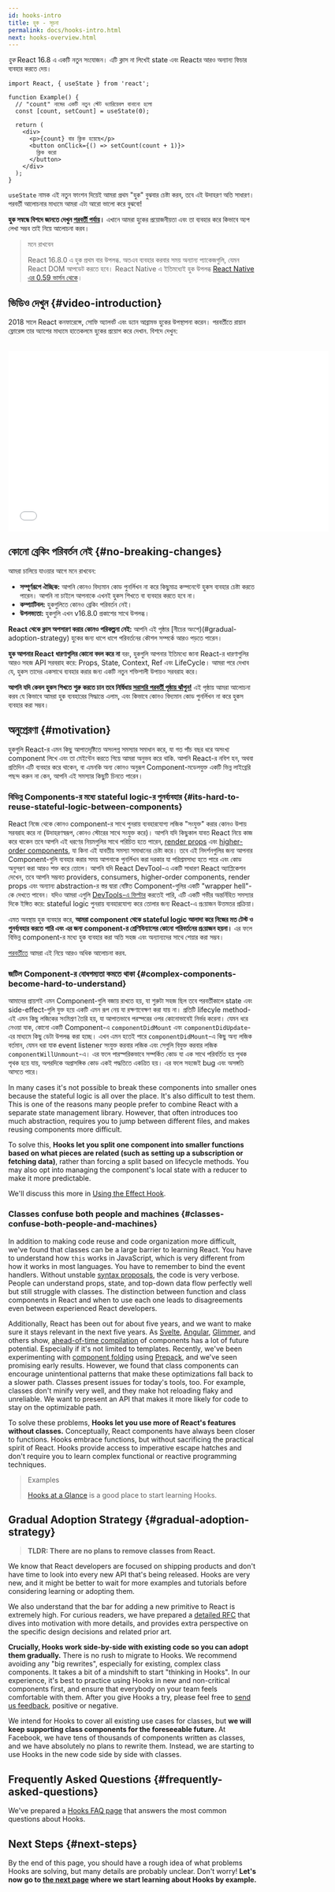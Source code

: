 ```yaml
---
id: hooks-intro
title: হুক - সূচনা
permalink: docs/hooks-intro.html
next: hooks-overview.html
---
```


*হুক* React 16.8 এ একটি নতুন সংযোজন। এটি ক্লাস না লিখেই state এবং Reactর আরও অন্যান্য ফিচার ব্যবহার করতে দেয়।

```js{4,5}
import React, { useState } from 'react';

function Example() {
  // "count" নামের একটি নতুন স্টেট ভ্যারিয়েবল বানানো হলো
  const [count, setCount] = useState(0);

  return (
    <div>
      <p>{count} বার ক্লিক হয়েছে</p>
      <button onClick={() => setCount(count + 1)}>
        ক্লিক করো
      </button>
    </div>
  );
}
```

`useState` নামক এই নতুন ফাংশন দিয়েই আমরা প্রথম "হুক" বুঝবার চেষ্টা করব, তবে এই উদাহরণ অতি সাধারণ। পরবর্তী আলোচনার মাধ্যমে আমরা এটা আরো ভালো করে বুঝবো!

**হুক সন্বন্ধে বিশদে জানতে দেখুন [পরবর্তী পর্যায়](/docs/hooks-overview.html)।** এখানে আমরা হুকের প্রয়োজনীয়তা এবং তা ব্যবহার করে কিভাবে অ্যপ লেখা সম্ভব তাই নিয়ে আলোচনা করব।

>মনে রাখবেন
>
>React 16.8.0 এ হুক প্রথম বার উপলব্ধ. অতএব ব্যবহার করবার সময় অন্যান্য প্যাকেজগুলি, যেমন React DOM আপডেট করতে হবে।
>React Native এ ইতিমধ্যেই হুক উপলব্ধ [React Native এর 0.59 ভার্সন থেকে](https://reactnative.dev/blog/2019/03/12/releasing-react-native-059)।

## ভিডিও দেখুন {#video-introduction}

2018 সালে React কনফারেন্সে, সোফি অ্যালবর্ট এবং ড্যান আব্রামভ হুকের উপস্থাপনা করেন। পরবর্তীতে রায়ান ফ্লোরেন্স তার অ্যাপের মাধ্যমে হাতেকলমে হুকের প্রয়োগ করে দেখান. বিশদে দেখুন:

<br>

<iframe width="650" height="366" src="//www.youtube.com/embed/dpw9EHDh2bM" frameborder="0" allowfullscreen></iframe>

## কোনো ব্রেকিং পরিবর্তন নেই {#no-breaking-changes}

আমরা চালিয়ে যাওয়ার আগে মনে রাখবেন:

* **সম্পূর্ণরূপে ঐচ্ছিক:** আপনি কোনও বিদ্যমান কোড পুনর্লিখন না করে কিছুমাত্র কম্পনেন্টে হুকস ব্যবহার চেষ্টা করতে পারেন। আপনি না চাইলে আপনাকে এখনই হুকস শিখতে বা ব্যবহার করতে হবে না।
* **কম্প্যাটিবল:** হুকগুলিতে কোনও ব্রেকিং পরিবর্তন নেই।
* **উপলভ্যতা:** হুকগুলি এখন v16.8.0 প্রকাশের সাথে উপলব্ধ।

**React থেকে ক্লাস অপসারণ করার কোনও পরিকল্পনা নেই:** আপনি এই পৃষ্ঠার [নীচের অংশে)(#gradual-adoption-strategy) হুকের জন্য ধাপে ধাপে পরিবর্তনের কৌশল সম্পর্কে আরও পড়তে পারেন।

**হুক আপনার React ধারণাগুলির কোনো বদল করে না** বরং, হুকগুলি আপনার ইতিমধ্যে জানা React-র ধারণাগুলির আরও সহজ API সরবরাহ করে: Props, State, Context, Ref এবং LifeCycle। আমরা পরে দেখাব যে, হুকস তাদের একসাথে ব্যবহার করার জন্য একটি নতুন শক্তিশালী উপায়ও সরবরাহ করে।

**আপনি যদি কেবল হুকস শিখতে শুরু করতে চান তবে নির্দ্বিধায় [সরাসরি পরবর্তী পৃষ্ঠায় ঝাঁপুন!](/docs/hooks-overview.html)** এই পৃষ্ঠায় আমরা আলোচনা করব যে কিভাবে আমরা হুক ব্যবহারের সিদ্ধান্তে এলাম, এবং কিভাবে কোনও বিদ্যমান কোড পুনর্লিখন না করে হুকস ব্যবহার করা সম্ভব।

## অনুপ্রেরণা {#motivation}

হুকগুলি React-র এমন কিছু আপাতদৃষ্টিতে অসংলগ্ন সমস্যার সমাধান করে, যা গত পাঁচ বছর ধরে অসংখ্য component লিখে এবং তা মেইন্টেন করতে গিয়ে আমরা অনুভব করে থাকি. আপনি React-র নবিশ হন, অথবা প্রতিদিন এটি ব্যবহার করে থাকেন, বা এমনকি অন্য কোনও অনুরূপ Component-মডেলযুক্ত একটি ভিন্ন লাইব্রেরি পছন্দ করুন না কেন, আপনি এই সমস্যার কিছুটি চিনতে পারেন।

### বিভিন্ন Components-র মধ্যে stateful logic-র পুনর্ব্যবহার {#its-hard-to-reuse-stateful-logic-between-components}

React নিজে থেকে কোনও component-র সাথে পুনরায় ব্যবহারযোগ্য লজিক "সংযুক্ত" করার কোনও উপায় সরবরাহ করে না (উদাহরণস্বরূপ, কোনও স্টোরের সাথে সংযুক্ত করে)। আপনি যদি কিছুকাল যাবত React নিয়ে কাজ করে থাকেন তবে আপনি এই ধরণের নিয়মগুলির সাথে পরিচিত হতে পারেন, [render props](/docs/render-props.html) এবং [higher-order components](/docs/higher-order-components.html), যা কিনা এই যাবতীয় সমস্যা সমাধানের চেষ্টা করে। তবে এই নিদর্শনগুলির জন্য আপনার Component-গুলি ব্যবহার করার সময় আপনাকে পুনর্লিখন করা দরকার যা পরিশ্রমসাধ্য হতে পারে এবং কোড অনুসরণ করা আরও শক্ত করে তোলে। আপনি যদি React DevTool-এ একটি সাধারণ React অ্যাপ্লিকেশন দেখেন, তবে আপনি সম্ভবত providers, consumers, higher-order components, render props এবং অন্যান্য abstraction-র স্তর দ্বারা বেষ্টিত Component-গুলির একটি "wrapper hell"-কে দেখতে পাবেন। যদিও আমরা এগুলি [DevTools-এ ফিল্টার](https://github.com/facebook/react-devtools/pull/503) করতেই পারি, এটি একটি গভীর অন্তর্নিহিত সমস্যার দিকে ইঙ্গিত করে: stateful logic পুনরায় ব্যবহারযোগ্য করে তোলার জন্য React-এ প্র​য়োজন উত্তমতর প্রক্রিয়া।

এমত অবস্থায় হুক ব্যবহার করে, **আমরা component থেকে stateful logic আলাদা করে নিজের মত টেস্ট ও পুনর্ব্যবহার করতে পারি এবং এর জন্য component-র শ্রেণিবিন্যাসের কোনো পরিবর্তনের প্র​য়োজন হয়না।** এর ফলে বিভিন্ন component-র মধ্যে হুক ব্যবহার করা অতি সহজ এবং অন্যান্যদের সাথে শেয়ার করা সম্ভব।

[পরবর্তীতে](/docs/hooks-custom.html) আমরা এই নিয়ে আরও অধিক আলোচনা করব.

### জটিল Component-র বোধগম্যতা কমতে থাকা {#complex-components-become-hard-to-understand}

আমাদের প্রায়শই এমন Component-গুলি বজায় রাখতে হয়, যা শুরুটা সহজ ছিল তবে পরবর্তীকালে state এবং side-effect-গুলি যুক্ত হয়ে একটি এমন রূপ নেয় যা রক্ষণাবেক্ষণ করা যায় না। প্রতিটি lifecyle method-এই এমন কিছু লজিকের সংমিশ্রণ তৈরি হয়, যা আপাতভাবে পরস্পরের ওপর কোনোভাবেই নির্ভর করেনা। যেমন ধরে নেওয়া যাক, কোনো একটি Component-এ `componentDidMount` এবং `componentDidUpdate`-এর মাধ্যমে কিছু ডেটা উপলব্ধ করা হচ্ছে। এখন এমন হতেই পারে `componentDidMount`-এ কিছু অন্য লজিক বর্তমান, যেমন ধরা যাক event listener সংযুক্ত করবার লজিক এবং সেগুলি বিযুক্ত করবার লজিক `componentWillUnmount`-এ। এর ফলে পারস্পরিকভাবে সম্পর্কিত কোড যা এক সাথে পরিবর্তিত হয় পৃথক পৃথক হয়ে যায়, অপরদিকে অপ্রাসঙ্গিক কোড একই পদ্ধতিতে একত্রিত হয়। এর ফলে সহজেই bug এবং অসঙ্গতি আসতে পারে।

In many cases it's not possible to break these components into smaller ones because the stateful logic is all over the place. It's also difficult to test them. This is one of the reasons many people prefer to combine React with a separate state management library. However, that often introduces too much abstraction, requires you to jump between different files, and makes reusing components more difficult.

To solve this, **Hooks let you split one component into smaller functions based on what pieces are related (such as setting up a subscription or fetching data)**, rather than forcing a split based on lifecycle methods. You may also opt into managing the component's local state with a reducer to make it more predictable.

We'll discuss this more in [Using the Effect Hook](/docs/hooks-effect.html#tip-use-multiple-effects-to-separate-concerns).

### Classes confuse both people and machines {#classes-confuse-both-people-and-machines}

In addition to making code reuse and code organization more difficult, we've found that classes can be a large barrier to learning React. You have to understand how `this` works in JavaScript, which is very different from how it works in most languages. You have to remember to bind the event handlers. Without unstable [syntax proposals](https://babeljs.io/docs/en/babel-plugin-transform-class-properties/), the code is very verbose. People can understand props, state, and top-down data flow perfectly well but still struggle with classes. The distinction between function and class components in React and when to use each one leads to disagreements even between experienced React developers.

Additionally, React has been out for about five years, and we want to make sure it stays relevant in the next five years. As [Svelte](https://svelte.dev/), [Angular](https://angular.io/), [Glimmer](https://glimmerjs.com/), and others show, [ahead-of-time compilation](https://en.wikipedia.org/wiki/Ahead-of-time_compilation) of components has a lot of future potential. Especially if it's not limited to templates. Recently, we've been experimenting with [component folding](https://github.com/facebook/react/issues/7323) using [Prepack](https://prepack.io/), and we've seen promising early results. However, we found that class components can encourage unintentional patterns that make these optimizations fall back to a slower path. Classes present issues for today's tools, too. For example, classes don't minify very well, and they make hot reloading flaky and unreliable. We want to present an API that makes it more likely for code to stay on the optimizable path.

To solve these problems, **Hooks let you use more of React's features without classes.** Conceptually, React components have always been closer to functions. Hooks embrace functions, but without sacrificing the practical spirit of React. Hooks provide access to imperative escape hatches and don't require you to learn complex functional or reactive programming techniques.

>Examples
>
>[Hooks at a Glance](/docs/hooks-overview.html) is a good place to start learning Hooks.

## Gradual Adoption Strategy {#gradual-adoption-strategy}

>**TLDR: There are no plans to remove classes from React.**

We know that React developers are focused on shipping products and don't have time to look into every new API that's being released. Hooks are very new, and it might be better to wait for more examples and tutorials before considering learning or adopting them.

We also understand that the bar for adding a new primitive to React is extremely high. For curious readers, we have prepared a [detailed RFC](https://github.com/reactjs/rfcs/pull/68) that dives into motivation with more details, and provides extra perspective on the specific design decisions and related prior art.

**Crucially, Hooks work side-by-side with existing code so you can adopt them gradually.** There is no rush to migrate to Hooks. We recommend avoiding any "big rewrites", especially for existing, complex class components. It takes a bit of a mindshift to start "thinking in Hooks". In our experience, it's best to practice using Hooks in new and non-critical components first, and ensure that everybody on your team feels comfortable with them. After you give Hooks a try, please feel free to [send us feedback](https://github.com/facebook/react/issues/new), positive or negative.

We intend for Hooks to cover all existing use cases for classes, but **we will keep supporting class components for the foreseeable future.** At Facebook, we have tens of thousands of components written as classes, and we have absolutely no plans to rewrite them. Instead, we are starting to use Hooks in the new code side by side with classes.

## Frequently Asked Questions {#frequently-asked-questions}

We've prepared a [Hooks FAQ page](/docs/hooks-faq.html) that answers the most common questions about Hooks.

## Next Steps {#next-steps}

By the end of this page, you should have a rough idea of what problems Hooks are solving, but many details are probably unclear. Don't worry! **Let's now go to [the next page](/docs/hooks-overview.html) where we start learning about Hooks by example.**
